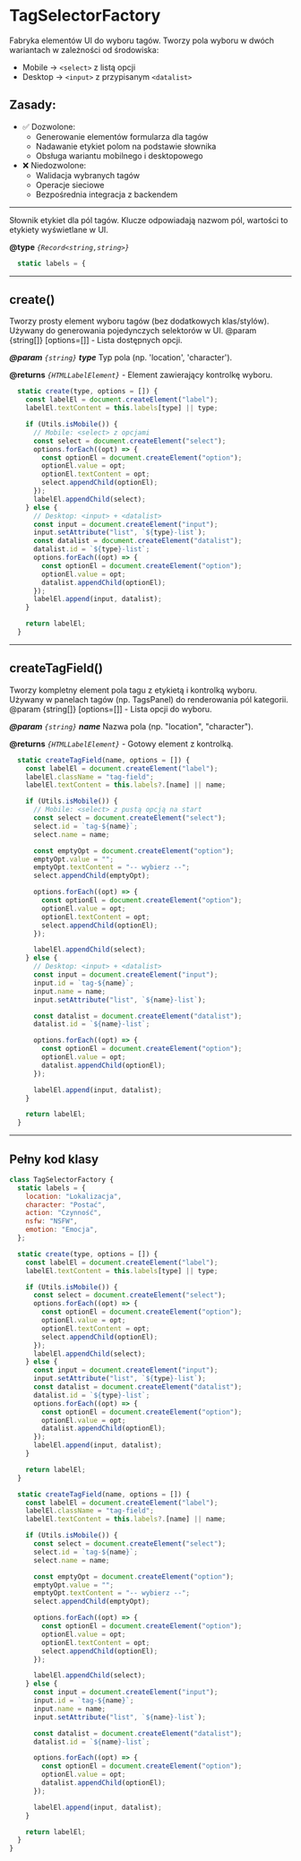 # TagSelectorFactory

Fabryka elementów UI do wyboru tagów.
Tworzy pola wyboru w dwóch wariantach w zależności od środowiska:
 - Mobile → `<select>` z listą opcji
 - Desktop → `<input>` z przypisanym `<datalist>`
## Zasady:
- ✅ Dozwolone:
  - Generowanie elementów formularza dla tagów
  - Nadawanie etykiet polom na podstawie słownika
  - Obsługa wariantu mobilnego i desktopowego
- ❌ Niedozwolone:
  - Walidacja wybranych tagów
  - Operacje sieciowe
  - Bezpośrednia integracja z backendem

---

Słownik etykiet dla pól tagów.
Klucze odpowiadają nazwom pól, wartości to etykiety wyświetlane w UI.

**@type** *`{Record<string,string>}`*

```javascript
  static labels = {
```

---

## create()

Tworzy prosty element wyboru tagów (bez dodatkowych klas/stylów).
Używany do generowania pojedynczych selektorów w UI.
@param {string[]} [options=[]] - Lista dostępnych opcji.

**_@param_** *`{string}`* _**type**_  Typ pola (np. 'location', 'character').

**@returns** *`{HTMLLabelElement}`*  - Element <label> zawierający kontrolkę wyboru.

```javascript
  static create(type, options = []) {
    const labelEl = document.createElement("label");
    labelEl.textContent = this.labels[type] || type;

    if (Utils.isMobile()) {
      // Mobile: <select> z opcjami
      const select = document.createElement("select");
      options.forEach((opt) => {
        const optionEl = document.createElement("option");
        optionEl.value = opt;
        optionEl.textContent = opt;
        select.appendChild(optionEl);
      });
      labelEl.appendChild(select);
    } else {
      // Desktop: <input> + <datalist>
      const input = document.createElement("input");
      input.setAttribute("list", `${type}-list`);
      const datalist = document.createElement("datalist");
      datalist.id = `${type}-list`;
      options.forEach((opt) => {
        const optionEl = document.createElement("option");
        optionEl.value = opt;
        datalist.appendChild(optionEl);
      });
      labelEl.append(input, datalist);
    }

    return labelEl;
  }
```

---

## createTagField()

Tworzy kompletny element pola tagu z etykietą i kontrolką wyboru.
Używany w panelach tagów (np. TagsPanel) do renderowania pól kategorii.
@param {string[]} [options=[]] - Lista opcji do wyboru.

**_@param_** *`{string}`* _**name**_  Nazwa pola (np. "location", "character").

**@returns** *`{HTMLLabelElement}`*  - Gotowy element <label> z kontrolką.

```javascript
  static createTagField(name, options = []) {
    const labelEl = document.createElement("label");
    labelEl.className = "tag-field";
    labelEl.textContent = this.labels?.[name] || name;

    if (Utils.isMobile()) {
      // Mobile: <select> z pustą opcją na start
      const select = document.createElement("select");
      select.id = `tag-${name}`;
      select.name = name;

      const emptyOpt = document.createElement("option");
      emptyOpt.value = "";
      emptyOpt.textContent = "-- wybierz --";
      select.appendChild(emptyOpt);

      options.forEach((opt) => {
        const optionEl = document.createElement("option");
        optionEl.value = opt;
        optionEl.textContent = opt;
        select.appendChild(optionEl);
      });

      labelEl.appendChild(select);
    } else {
      // Desktop: <input> + <datalist>
      const input = document.createElement("input");
      input.id = `tag-${name}`;
      input.name = name;
      input.setAttribute("list", `${name}-list`);

      const datalist = document.createElement("datalist");
      datalist.id = `${name}-list`;

      options.forEach((opt) => {
        const optionEl = document.createElement("option");
        optionEl.value = opt;
        datalist.appendChild(optionEl);
      });

      labelEl.append(input, datalist);
    }

    return labelEl;
  }
```

---

## Pełny kod klasy

```javascript
class TagSelectorFactory {
  static labels = {
    location: "Lokalizacja",
    character: "Postać",
    action: "Czynność",
    nsfw: "NSFW",
    emotion: "Emocja",
  };

  static create(type, options = []) {
    const labelEl = document.createElement("label");
    labelEl.textContent = this.labels[type] || type;

    if (Utils.isMobile()) {
      const select = document.createElement("select");
      options.forEach((opt) => {
        const optionEl = document.createElement("option");
        optionEl.value = opt;
        optionEl.textContent = opt;
        select.appendChild(optionEl);
      });
      labelEl.appendChild(select);
    } else {
      const input = document.createElement("input");
      input.setAttribute("list", `${type}-list`);
      const datalist = document.createElement("datalist");
      datalist.id = `${type}-list`;
      options.forEach((opt) => {
        const optionEl = document.createElement("option");
        optionEl.value = opt;
        datalist.appendChild(optionEl);
      });
      labelEl.append(input, datalist);
    }

    return labelEl;
  }

  static createTagField(name, options = []) {
    const labelEl = document.createElement("label");
    labelEl.className = "tag-field";
    labelEl.textContent = this.labels?.[name] || name;

    if (Utils.isMobile()) {
      const select = document.createElement("select");
      select.id = `tag-${name}`;
      select.name = name;

      const emptyOpt = document.createElement("option");
      emptyOpt.value = "";
      emptyOpt.textContent = "-- wybierz --";
      select.appendChild(emptyOpt);

      options.forEach((opt) => {
        const optionEl = document.createElement("option");
        optionEl.value = opt;
        optionEl.textContent = opt;
        select.appendChild(optionEl);
      });

      labelEl.appendChild(select);
    } else {
      const input = document.createElement("input");
      input.id = `tag-${name}`;
      input.name = name;
      input.setAttribute("list", `${name}-list`);

      const datalist = document.createElement("datalist");
      datalist.id = `${name}-list`;

      options.forEach((opt) => {
        const optionEl = document.createElement("option");
        optionEl.value = opt;
        datalist.appendChild(optionEl);
      });

      labelEl.append(input, datalist);
    }

    return labelEl;
  }
}
```
